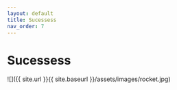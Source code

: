 ```yaml
---
layout: default
title: Sucessess
nav_order: 7
---
```


# Sucessess

![]({{ site.url }}{{ site.baseurl }}/assets/images/rocket.jpg)